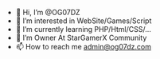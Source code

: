 - 👋 Hi, I’m @OG07DZ
- 👀 I’m interested in WebSite/Games/Script
- 🌱 I’m currently learning PHP/Html/CSS/...
- 💞️ I’m Owner At StarGamerX Community
- 📫 How to reach me admin@og07dz.com

<!---
OG07DZ/OG07DZ is a ✨ special ✨ repository because its `README.md` (this file) appears on your GitHub profile.
You can click the Preview link to take a look at your changes.
--->
